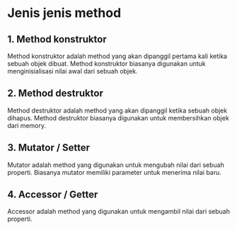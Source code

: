 # Jenis jenis method

## 1. Method konstruktor

Method konstruktor adalah method yang akan dipanggil pertama kali ketika sebuah objek dibuat. Method konstruktor biasanya digunakan untuk menginisialisasi nilai awal dari sebuah objek.

## 2. Method destruktor

Method destruktor adalah method yang akan dipanggil ketika sebuah objek dihapus. Method destruktor biasanya digunakan untuk membersihkan objek dari memory.

## 3. Mutator / Setter

Mutator adalah method yang digunakan untuk mengubah nilai dari sebuah properti. Biasanya mutator memiliki parameter untuk menerima nilai baru.

## 4. Accessor / Getter

Accessor adalah method yang digunakan untuk mengambil nilai dari sebuah properti.
